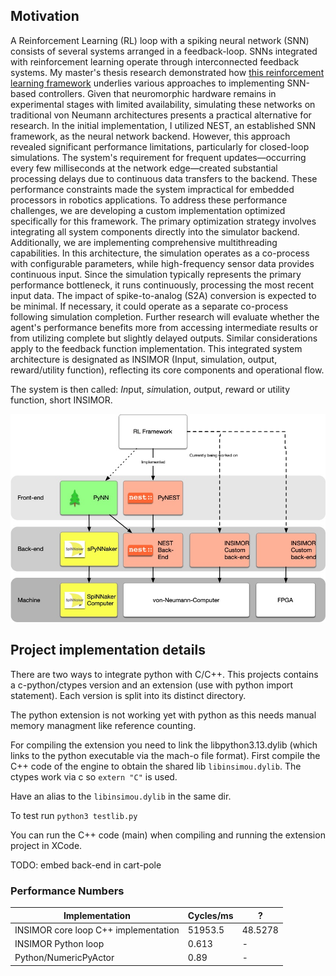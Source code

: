 ## Motivation	
A Reinforcement Learning (RL) loop with a spiking neural network (SNN) consists of several systems arranged in a feedback-loop.
SNNs integrated with reinforcement learning operate through interconnected feedback systems. My master's thesis research demonstrated how [this reinforcement learning framework](https://github.com/BSVogler/SNN-RL) underlies various approaches to implementing SNN-based controllers. Given that neuromorphic hardware remains in experimental stages with limited availability, simulating these networks on traditional von Neumann architectures presents a practical alternative for research.
In the initial implementation, I utilized NEST, an established SNN framework, as the neural network backend. However, this approach revealed significant performance limitations, particularly for closed-loop simulations. The system's requirement for frequent updates—occurring every few milliseconds at the network edge—created substantial processing delays due to continuous data transfers to the backend. These performance constraints made the system impractical for embedded processors in robotics applications.
To address these performance challenges, we are developing a custom implementation optimized specifically for this framework. The primary optimization strategy involves integrating all system components directly into the simulator backend. Additionally, we are implementing comprehensive multithreading capabilities. In this architecture, the simulation operates as a co-process with configurable parameters, while high-frequency sensor data provides continuous input. Since the simulation typically represents the primary performance bottleneck, it runs continuously, processing the most recent input data.
The impact of spike-to-analog (S2A) conversion is expected to be minimal. If necessary, it could operate as a separate co-process following simulation completion. Further research will evaluate whether the agent's performance benefits more from accessing intermediate results or from utilizing complete but slightly delayed outputs. Similar considerations apply to the feedback function implementation.
This integrated system architecture is designated as INSIMOR (Input, simulation, output, reward/utility function), reflecting its core components and operational flow.


The system is then called:
*In*put, *sim*ulation, *o*utput, *r*eward or utility function, short INSIMOR.


<map name="GraffleExport">
	<area shape=rect coords="691,335,857,430" href="https://github.com/BSVogler/insimor">
	<area shape=rect coords="504,335,670,430" href="https://github.com/BSVogler/insimor">
	<area shape=rect coords="140,331,303,426" href="https://github.com/SpiNNakerManchester/SpyNNaker">
	<area shape=rect coords="140,475,299,570" href="https://apt.cs.manchester.ac.uk/projects/SpiNNaker/project/Access/">
	<area shape=rect coords="140,188,299,283" href="https://neuralensemble.org/PyNN/">
	<area shape=rect coords="317,335,483,430" href="https://nest-simulator.readthedocs.io/en/latest/ref_material/pynest_api/index.html">
	<area shape=rect coords="317,188,483,283" href="https://nest-simulator.readthedocs.io/en/latest/ref_material/pynest_api/index.html">
	<area shape=rect coords="304,1,496,96" href="https://github.com/BSVogler/SNN-RL">
</map>
<img border=0 src="docs/frameworkReinforcementLearning.jpg" alt="Framework Reinforcement Learning Diagram" usemap="#GraffleExport">

## Project implementation details
There are two ways to integrate python with C/C++.
This projects contains a c-python/ctypes version and an extension (use with python import statement). Each version is split into its distinct directory.

The python extension is not working yet with python as this needs manual memory managment like reference counting.

For compiling the extension you need to link the libpython3.13.dylib (which links to the python executable via the mach-o file format).
First compile the C++ code of the engine to obtain the shared lib `libinsimou.dylib`. The ctypes work via c so  `extern "C"` is used.

Have an alias to the `libinsimou.dylib` in the same dir.

To test run `python3 testlib.py`


You can run the C++ code (main) when compiling and running the extension project in XCode. 



TODO:
embed back-end in cart-pole

### Performance Numbers
| Implementation | Cycles/ms | ? |
|----------------|-----------|-----|
| INSIMOR core loop C++ implementation | 51953.5 | 48.5278 |
| INSIMOR Python loop | 0.613 | - |
| Python/NumericPyActor | 0.89 | - |
